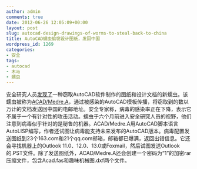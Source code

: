 ```yaml
---
author: admin
comments: true
date: 2012-06-26 12:05:09+00:00
layout: post
slug: autocad-design-drawings-of-worms-to-steal-back-to-china
title: AutoCAD蠕虫偷窃设计图纸，发回中国
wordpress_id: 1269
categories:
- 安全
tags:
- autocad
- 木马
- 蠕虫
---
```


安全研究人员[发现了](http://threatpost.com/en_us/blogs/autocad-worm-stealing-designs-blueprints-062512)一种窃取AutoCAD软件制作的图纸和设计文档的新蠕虫。该蠕虫被称为[ACAD/Medre.A](http://blog.eset.com/?p=13194)，通过被感染的AutoCAD模板传播，将窃取到的数以万计的文档发送回中国的电邮地址。安全专家称，病毒的感染率正在下降，表示它不属于一个有针对性的攻击活动。蠕虫于六个月前进入安全研究人员的视野，他们注意到病毒似乎针对的是秘鲁的机器。ACAD/Medre.A用AutoCAD脚本语言AutoLISP编写，作者还试图让病毒能支持未来发布的AutoCAD版本。病毒配置发送图纸到23个163.com和21个qq.com邮箱，邮箱都已爆满，返回出错信息。它还会寻找机器上的Outlook 11.0、12.0、13.0或Foxmail，然后试图发送Outlook的.PST文件。除了发送图纸外，ACAD/Medre.A还会创建一个密码为“1”的加密rar压缩文件，包含Acad.fas和趣味机械图.dxf两个文件。
